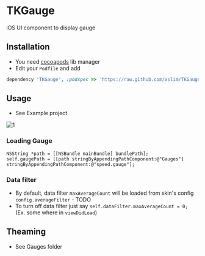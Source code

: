# TKGauge

iOS UI component to display gauge

## Installation

* You need [cocoapods](http://cocoapods.org) lib manager
* Edit your `Podfile` and add

```ruby
dependency 'TKGauge', :podspec => 'https://raw.github.com/xslim/TKGauge/master/TKGauge.podspec'
```


## Usage

* See Example project

![1](https://github.com/xslim/TKGauge/raw/master/screenshots/1.png)

### Loading Gauge

```obj-c
NSString *path = [[NSBundle mainBundle] bundlePath];
self.gaugePath = [[path stringByAppendingPathComponent:@"Gauges"] stringByAppendingPathComponent:@"speed.gauge"];
```

### Data filter

* By default, data filter `maxAverageCount` will be loaded from skin's config `config.averageFilter` - TODO
* To turn off data filter just say `self.dataFilter.maxAverageCount = 0;` (Ex. some where in `viewDidLoad`)

## Theaming
* See Gauges folder
